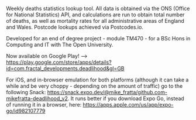 Weekly deaths statistics lookup tool. All data is obtained via the ONS (Office for National Statistics) API, and calculations are run to obtain total number of deaths, as well as mortality rates for all administrative areas of England and Wales. Postcode lookups achieved via Postcodes.io.

Developed for an end of degree project - module TM470 - for a BSc Hons in Computing and IT with The Open University.

Now available on Google Play! --> https://play.google.com/store/apps/details?id=com.fractal_developments.deadlihood&gl=GB

For iOS, and in-browser emulation for both platforms (although it can take a while and be very choppy - depending on the amount of traffic) go to the following Snack: https://snack.expo.dev/@mike_fratta/github.com-mikefratta-deadlihood_v2. It runs better if you download Expo Go, instead of running it in a browser, here: https://apps.apple.com/us/app/expo-go/id982107779
